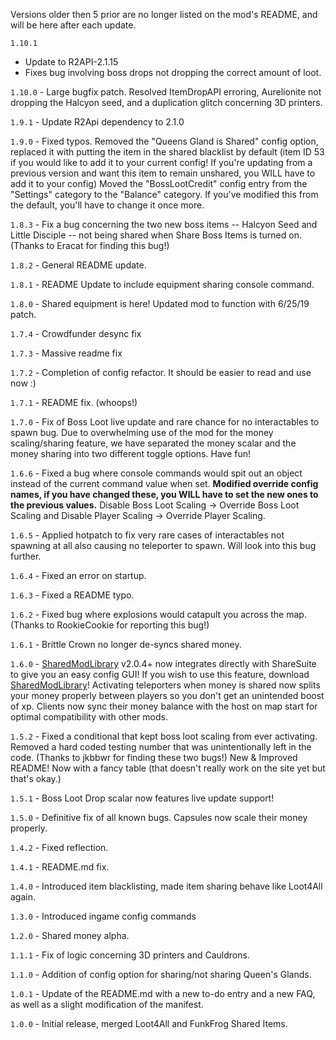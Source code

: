 Versions older then 5 prior are no longer listed on the mod's README, and will be here after each update.

`1.10.1` 
- Update to R2API-2.1.15
- Fixes bug involving boss drops not dropping the correct amount of loot.

`1.10.0` - Large bugfix patch. Resolved ItemDropAPI erroring, Aurelionite not dropping the Halcyon seed, and a duplication glitch concerning 3D printers.

`1.9.1` - Update R2Api dependency to 2.1.0

`1.9.0` - Fixed typos. Removed the "Queens Gland is Shared" config option, replaced it with putting the item in the shared blacklist by default (item ID 53 if you would like to add it to your current config! If you're updating from a previous version and want this item to remain unshared, you WILL have to add it to your config) Moved the "BossLootCredit" config entry from the "Settings" category to the "Balance" category. If you've modified this from the default, you'll have to change it once more.

`1.8.3` - Fix a bug concerning the two new boss items -- Halcyon Seed and Little Disciple -- not being shared when Share Boss Items is turned on. (Thanks to Eracat for finding this bug!)

`1.8.2` - General README update.

`1.8.1` - README Update to include equipment sharing console command.

`1.8.0` - Shared equipment is here! Updated mod to function with 6/25/19 patch. 

`1.7.4` - Crowdfunder desync fix

`1.7.3` - Massive readme fix

`1.7.2` - Completion of config refactor. It should be easier to read and use now :)

`1.7.1` - README fix. (whoops!)

`1.7.0` - Fix of Boss Loot live update and rare chance for no interactables to spawn bug. Due to overwhelming use of the mod for the money scaling/sharing feature, we have separated the money scalar and the money sharing into two different toggle options. Have fun!

`1.6.6` - Fixed a bug where console commands would spit out an object instead of the current command value when set. **Modified override config names, if you have changed these, you WILL have to set the new ones to the previous values.** Disable Boss Loot Scaling -> Override Boss Loot Scaling and Disable Player Scaling -> Override Player Scaling.

`1.6.5` - Applied hotpatch to fix very rare cases of interactables not spawning at all also causing no teleporter to spawn. Will look into this bug further.

`1.6.4` - Fixed an error on startup.

`1.6.3` - Fixed a README typo.

`1.6.2` - Fixed bug where explosions would catapult you across the map. (Thanks to RookieCookie for reporting this bug!)

`1.6.1` - Brittle Crown no longer de-syncs shared money.

`1.6.0` - [SharedModLibrary](https://thunderstore.io/package/ToyDragon/SharedModLibrary/) v2.0.4+ now integrates directly with ShareSuite to give you an easy config GUI! If you wish to use this feature, download [SharedModLibrary](https://thunderstore.io/package/ToyDragon/SharedModLibrary/)! Activating teleporters when money is shared now splits your money properly between players so you don't get an unintended boost of xp. Clients now sync their money balance with the host on map start for optimal compatibility with other mods.

`1.5.2` - Fixed a conditional that kept boss loot scaling from ever activating. Removed a hard coded testing number that was unintentionally left in the code. (Thanks to jkbbwr for finding these two bugs!)
New & Improved README! Now with a fancy table (that doesn't really work on the site yet but that's okay.)

`1.5.1` - Boss Loot Drop scalar now features live update support!

`1.5.0` - Definitive fix of all known bugs. Capsules now scale their money properly.

`1.4.2` - Fixed reflection.

`1.4.1` - README.md fix.

`1.4.0` - Introduced item blacklisting, made item sharing behave like Loot4All again.

`1.3.0` - Introduced ingame config commands

`1.2.0` - Shared money alpha.

`1.1.1` - Fix of logic concerning 3D printers and Cauldrons.

`1.1.0` - Addition of config option for sharing/not sharing Queen's Glands.

`1.0.1` - Update of the README.md with a new to-do entry and a new FAQ, as well as a slight modification of the manifest.

`1.0.0` - Initial release, merged Loot4All and FunkFrog Shared Items. 
